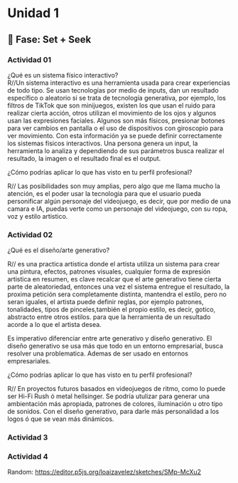 # Unidad 1

## 🔎 Fase: Set + Seek
### Actividad 01
¿Qué es un sistema físico interactivo?  
R//Un sistema interactivo es una herramienta usada para crear experiencias de todo tipo. Se usan tecnologías por medio de inputs, dan un resultado específico o aleatorio si se trata de tecnología generativa, por ejemplo, los filtros de TikTok que son minijuegos, existen los que usan el ruido para realizar cierta acción, otros utilizan el movimiento de los ojos y algunos usan las expresiones faciales. Algunos son más físicos, presionar botones para ver cambios en pantalla o el uso de dispositivos con giroscopio para ver movimiento. Con esta información ya se puede definir correctamente los sistemas físicos interactivos.
Una persona genera un input, la herramienta lo analiza y dependiendo de sus parámetros busca realizar el resultado, la imagen o el resultado final es el output.



¿Cómo podrías aplicar lo que has visto en tu perfil profesional?

R// Las posibilidades son muy amplias, pero algo que me llama mucho la atención, es el poder usar la tecnologia para que el usuario pueda personificar algún personaje del videojuego, es decir, que por medio de una camara e IA, puedas verte como un personaje del videojuego, con su ropa, voz y estilo artistico.

### Actividad 02
¿Qué es el diseño/arte generativo?

R// es una practica artistica donde el artista utiliza 
un sistema para crear una pintura, efectos, patrones visuales, cualquier forma de expresión artistica en resumen, es clave recalcar que el arte generativo tiene 
cierta parte de aleatoriedad, entonces una vez el sistema entregue el resultado, la proxima petición sera completamente distinta, mantendra el estilo, pero no seran iguales, el artista puede definir reglas, por ejemplo patrones, tonalidades, tipos de pinceles,también el propio estilo, es decir, gotico, abstracto entre otros estilos. para que la herramienta de un resultado acorde a lo que el artista desea.

Es imperativo diferenciar entre arte generativo y diseño generativo. El diseño generativo se usa más que todo en un entorno empresarial, busca resolver una problematica. Ademas de ser usado en entornos empresariales.


¿Cómo podrías aplicar lo que has visto en tu perfil profesional?

R// En proyectos futuros basados en videojuegos de ritmo, como lo puede ser Hi-Fi Rush ó metal hellsinger. Se podría utulizar para generar una ambientación más apropiada, patrones de colores, iluminación u otro tipo de sonidos. Con el diseño generativo, para darle más personalidad a los logos ó que se vean más dinámicos. 


### Actividad 3





### Actividad 4
Random: https://editor.p5js.org/loaizavelez/sketches/SMp-McXu2

